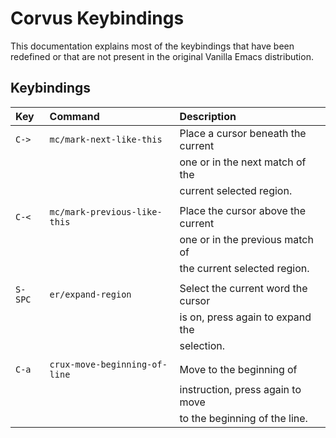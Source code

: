 # Corvus Keybindings

This documentation explains most of the keybindings that have been redefined or
that are not present in the original Vanilla Emacs distribution.

## Keybindings

| Key     | Command                       | Description                        |
|:--------|:------------------------------|:-----------------------------------|
| `C->`   | `mc/mark-next-like-this`      | Place a cursor beneath the current |
|         |                               | one or in the next match of the    |
|         |                               | current selected region.           |
|         |                               |                                    |
| `C-<`   | `mc/mark-previous-like-this`  | Place the cursor above the current |
|         |                               | one or in the previous match of    |
|         |                               | the current selected region.       |
|         |                               |                                    |
| `S-SPC` | `er/expand-region`            | Select the current word the cursor |
|         |                               | is on, press again to expand the   |
|         |                               | selection.                         |
|         |                               |                                    |
| `C-a`   | `crux-move-beginning-of-line` | Move to the beginning of           |
|         |                               | instruction, press again to move   |
|         |                               | to the beginning of the line.      |
